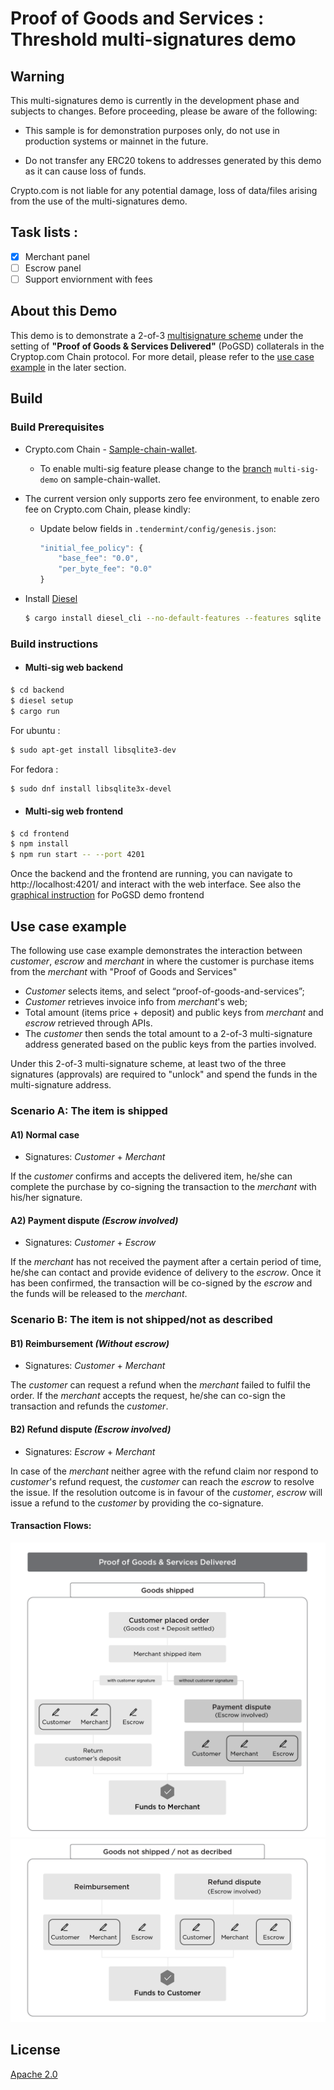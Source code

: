 # Proof of Goods and Services : <br> Threshold multi-signatures demo

## Warning

This multi-signatures demo is currently in the development phase and subjects to changes. Before proceeding, please be aware of the following:

- This sample is for demonstration purposes only, do not use in production systems or mainnet in the future.

- Do not transfer any ERC20 tokens to addresses generated by this demo as it can cause loss of funds.

Crypto.com is not liable for any potential damage, loss of data/files arising from the use of the multi-signatures demo.

## Task lists :

- [x] Merchant panel
- [ ] Escrow panel
- [ ] Support enviornment with fees

## About this Demo

This demo is to demonstrate a 2-of-3 [multisignature scheme](https://en.bitcoin.it/wiki/Multisignature) under the setting of **"Proof of Goods & Services Delivered"** (PoGSD) collaterals in the Cryptop.com Chain protocol. For more detail, please refer to the [use case example](#Use-case-example) in the later section.

## Build

### Build Prerequisites

- Crypto.com Chain - [Sample-chain-wallet](https://github.com/crypto-com/sample-chain-wallet/tree/multi-sig-demo). <br>
  - To enable multi-sig feature please change to the [branch](https://github.com/crypto-com/sample-chain-wallet/tree/multi-sig-demo) `multi-sig-demo` on sample-chain-wallet.
- The current version only supports zero fee environment, to enable zero fee on Crypto.com Chain, please kindly:

  - Update below fields in `.tendermint/config/genesis.json`:

    ```javascript
    "initial_fee_policy": {
        "base_fee": "0.0",
        "per_byte_fee": "0.0"
    }
    ```

- Install [Diesel](https://diesel.rs/guides/getting-started/)

  ```bash
  $ cargo install diesel_cli --no-default-features --features sqlite
  ```

### Build instructions

- #### Multi-sig web backend

```bash
$ cd backend
$ diesel setup
$ cargo run
```

For ubuntu :

```bash
$ sudo apt-get install libsqlite3-dev
```

For fedora :

```bash
$ sudo dnf install libsqlite3x-devel
```

- #### Multi-sig web frontend

```bash
$ cd frontend
$ npm install
$ npm run start -- --port 4201
```

Once the backend and the frontend are running, you can navigate to http://localhost:4201/ and interact with the web interface. See also the [graphical instruction](https://github.com/crypto-com/multisig-demo/tree/master/frontend) for PoGSD demo frontend

## Use case example

The following use case example demonstrates the interaction between _customer_, _escrow_ and _merchant_ in where the customer is purchase items from the _merchant_ with "Proof of Goods and Services"

- _Customer_ selects items, and select “proof-of-goods-and-services”;
- _Customer_ retrieves invoice info from _merchant_'s web;
- Total amount (items price + deposit) and public keys from _merchant_ and _escrow_ retrieved through APIs.
- The _customer_ then sends the total amount to a 2-of-3 multi-signature address generated based on the public keys from the parties involved.

Under this 2-of-3 multi-signature scheme, at least two of the three signatures (approvals) are required to "unlock" and spend the funds in the multi-signature address.

### Scenario A: The item is shipped

#### A1) **Normal case**

- Signatures: _Customer_ + _Merchant_

If the _customer_ confirms and accepts the delivered item, he/she can complete the purchase by co-signing the transaction to the _merchant_ with his/her signature.

#### A2) Payment dispute _(Escrow involved)_

- Signatures: _Customer_ + _Escrow_

If the _merchant_ has not received the payment after a certain period of time, he/she can contact and provide evidence of delivery to the _escrow_. Once it has been confirmed, the transaction will be co-signed by the _escrow_ and the funds will be released to the _merchant_.

### Scenario B: The item is not shipped/not as described

#### B1) Reimbursement _(Without escrow)_

- Signatures: _Customer_ + _Merchant_

The _customer_ can request a refund when the _merchant_ failed to fulfil the order. If the _merchant_ accepts the request, he/she can co-sign the transaction and refunds the _customer_.

#### B2) Refund dispute _(Escrow involved)_

- Signatures: _Escrow_ + _Merchant_

In case of the _merchant_ neither agree with the refund claim nor respond to _customer_'s refund request, the _customer_ can reach the _escrow_ to resolve the issue. If the resolution outcome is in favour of the _customer_, _escrow_ will issue a refund to the _customer_ by providing the co-signature.

#### Transaction Flows:

<div>
    <img src="images/PoGSD_1.png" alt="Transaction_Flows_1" />
</div>

<div>
    <img src="images/PoGSD_2.png" alt="Transaction_Flows_2" />
</div>

## License

[Apache 2.0](./LICENSE)
